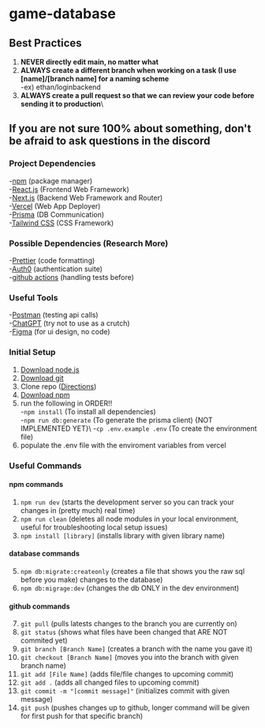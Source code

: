 # game-database

## Best Practices
1. **NEVER directly edit main, no matter what**
2. **ALWAYS create a different branch when working on a task (I use [name]/[branch name] for a naming scheme**\
   -ex) ethan/loginbackend
3. **ALWAYS create a pull request so that we can review your code before sending it to production**\

If you are not sure 100% about something, don't be afraid to ask questions in the discord
-

### Project Dependencies

-[npm](https://npmjs.com/) (package manager)\
-[React.js](https://react.dev/) (Frontend Web Framework)\
-[Next.js](https://nextjs.org/) (Backend Web Framework and Router)\
-[Vercel](https:/vercel.com/) (Web App Deployer)\
-[Prisma](https://prisma.io/) (DB Communication)\
-[Tailwind CSS](https://tailwindcss.com/) (CSS Framework)

### Possible Dependencies (Research More)

-[Prettier](https://prettier.io) (code formatting)\
-[Auth0](https://auth0.com/) (authentication suite)\
-[github actions](https://docs.github.com/en/actions) (handling tests before)

### Useful Tools
-[Postman](https://postman.com) (testing api calls)\
-[ChatGPT](https://chatgpt.com) (try not to use as a crutch)\
-[Figma](https://figma.com) (for ui design, no code)


### Initial Setup

1. [Download node.js](https://nodejs.org/en/download)
2. [Download git](https://git-scm.com/downloads)
3. Clone repo ([Directions](https://docs.github.com/en/repositories/creating-and-managing-repositories/cloning-a-repository))
4. [Download npm](https://docs.npmjs.com/downloading-and-installing-node-js-and-npm)
5. run the following in ORDER!!\
   -``` npm install ``` (To install all dependencies)\
   -``` npm run db:generate ``` (To generate the prisma client) {NOT IMPLEMENTED YET}\ 
   -```cp .env.example .env``` (To create the environment file)
6. populate the .env file with the enviroment variables from vercel

### Useful Commands

#### npm commands
1. ```npm run dev``` (starts the development server so you can track your changes in (pretty much) real time)
2. ```npm run clean``` (deletes all node modules in your local environment, useful for troubleshooting local setup issues)
3. ```npm install [library]``` (installs library with given library name)

#### database commands
5. ```npm db:migrate:createonly``` (creates a file that shows you the raw sql before you make) changes to the database)
6. ```npm db:migrage:dev``` (changes the db ONLY in the dev environment)

#### github commands
7. ```git pull``` (pulls latests changes to the branch you are currently on)
8. ```git status``` (shows what files have been changed that ARE NOT commited yet)
9. ```git branch [Branch Name]``` (creates a branch with the name you gave it)
10. ```git checkout [Branch Name]``` (moves you into the branch with given branch name)
11. ```git add [File Name]``` (adds file/file changes to upcoming commit)
12. ```git add .``` (adds all changed files to upcoming commit)
13. ```git commit -m "[commit message]"``` (initializes commit with given message)
14. ```git push``` (pushes changes up to github, longer command will be given for first push for that specific branch)


